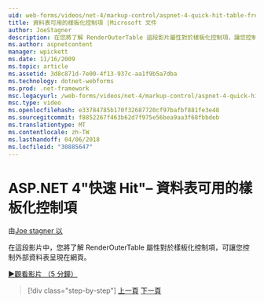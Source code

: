 ```yaml
---
uid: web-forms/videos/net-4/markup-control/aspnet-4-quick-hit-table-free-templated-controls
title: 資料表可用的樣板化控制項 |Microsoft 文件
author: JoeStagner
description: 在您將了解 RenderOuterTable 這段影片屬性對於樣板化控制項，讓您控制外部資料表是不是呈現...
ms.author: aspnetcontent
manager: wpickett
ms.date: 11/16/2009
ms.topic: article
ms.assetid: 3d8c871d-7e00-4f13-937c-aa1f9b5a7dba
ms.technology: dotnet-webforms
ms.prod: .net-framework
msc.legacyurl: /web-forms/videos/net-4/markup-control/aspnet-4-quick-hit-table-free-templated-controls
msc.type: video
ms.openlocfilehash: e33784785b170f32687720cf97bafbf881fe3e48
ms.sourcegitcommit: f8852267f463b62d7f975e56bea9aa3f68fbbdeb
ms.translationtype: MT
ms.contentlocale: zh-TW
ms.lasthandoff: 04/06/2018
ms.locfileid: "30885647"
---
```

<a name="aspnet-4-quick-hit--table-free-templated-controls"></a>ASP.NET 4"快速 Hit"– 資料表可用的樣板化控制項
====================
由[Joe stagner 以](https://github.com/JoeStagner)

在這段影片中，您將了解 RenderOuterTable 屬性對於樣板化控制項，可讓您控制外部資料表呈現在網頁。 

[&#9654;觀看影片 （5 分鐘）](https://channel9.msdn.com/Blogs/ASP-NET-Site-Videos/aspnet-4-quick-hit-table-free-templated-controls)

> [!div class="step-by-step"]
> [上一頁](aspnet-4-quick-hit-new-rendering-option-for-check-box-lists-and-radio-button-lists.md)
> [下一頁](aspnet-4-quick-hit-tableless-menu-control.md)
